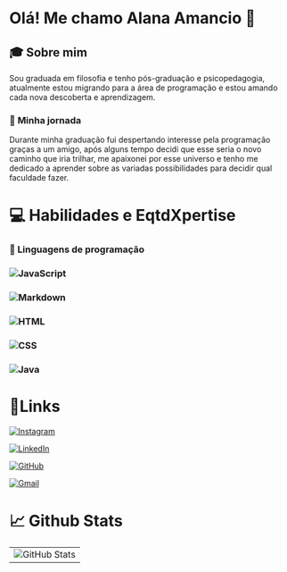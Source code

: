 # Olá! Me chamo Alana Amancio 👋

## 🎓 Sobre mim

Sou graduada em filosofia e tenho pós-graduação e psicopedagogia, atualmente estou migrando para a área de programação e estou amando cada nova descoberta e aprendizagem.

### :rocket: **Minha jornada**

Durante minha graduação fui despertando interesse pela programação graças a um amigo, após alguns tempo decidi que esse seria o novo caminho que iria trilhar, me apaixonei por esse universo e tenho me dedicado a aprender sobre as variadas possibilidades para decidir qual faculdade fazer.

# 💻 Habilidades e EqtdXpertise

### 🔧 Linguagens de programação

### ![JavaScript](https://img.shields.io/badge/JavaScript-F7DF1E?style=for-the-badge&logo=javascript&logoColor=black)

### ![Markdown](https://img.shields.io/badge/Markdown-000?style=for-the-badge&logo=markdown)

### ![HTML](https://img.shields.io/badge/HTML5-E34F26?style=for-the-badge&logo=html5&logoColor=white)

### ![CSS](https://img.shields.io/badge/CSS3-1572B6?style=for-the-badge&logo=css3&logoColor=white)

### ![Java](https://img.shields.io/badge/Java-ED8B00?style=for-the-badge&logo=openjdk&logoColor=white)

# :link:Links

[![Instagram](https://img.shields.io/badge/-Instagram-%23E4405F?style=for-the-badge&logo=instagram&logoColor=white)](https://www.instagram.com/aamancios/)

[![LinkedIn](https://img.shields.io/badge/LinkedIn-0077B5?style=for-the-badge&logo=linkedin&logoColor=white)](https://www.linkedin.com/in/alana-amancio-sousa-46176b182/)

[![GitHub](https://img.shields.io/badge/GitHub-100000?style=for-the-badge&logo=github&logoColor=white)](https://github.com/AlanaAmancio)

[![Gmail](https://img.shields.io/badge/Gmail-333333?style=for-the-badge&logo=gmail&logoColor=red)](alanalgm@gmail.com)

# 📈 Github Stats

|                                                                                                                                                                                                          |
| :------------------------------------------------------------------------------------------------------------------------------------------------------------------------------------------------------: |
| ![GitHub Stats](https://github-readme-stats.vercel.app/api?username=AlanaAmancio&theme=transparent&bg_color=000&border_color=30A3DC&show_icons=true&icon_color=30A3DC&title_color=E94D5F&text_color=FFF) |
